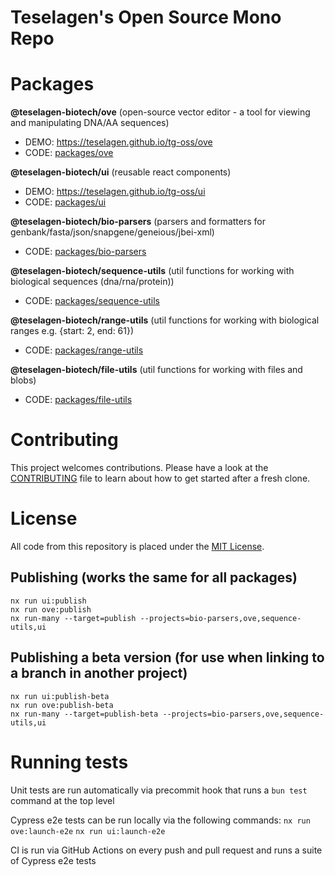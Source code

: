 # Teselagen's Open Source Mono Repo

# Packages

**@teselagen-biotech/ove** (open-source vector editor - a tool for viewing and manipulating DNA/AA sequences)

- DEMO: https://teselagen.github.io/tg-oss/ove
- CODE: [packages/ove](./packages/ove)

**@teselagen-biotech/ui** (reusable react components)

- DEMO: https://teselagen.github.io/tg-oss/ui
- CODE: [packages/ui](./packages/ui)

**@teselagen-biotech/bio-parsers** (parsers and formatters for genbank/fasta/json/snapgene/geneious/jbei-xml)

- CODE: [packages/bio-parsers](./packages/bio-parsers)

**@teselagen-biotech/sequence-utils** (util functions for working with biological sequences (dna/rna/protein))

- CODE: [packages/sequence-utils](./packages/sequence-utils)

**@teselagen-biotech/range-utils** (util functions for working with biological ranges e.g. {start: 2, end: 61})

- CODE: [packages/range-utils](./packages/range-utils)

**@teselagen-biotech/file-utils** (util functions for working with files and blobs)

- CODE: [packages/file-utils](./packages/file-utils)

# Contributing

This project welcomes contributions. Please have a look at the [CONTRIBUTING](./CONTRIBUTING.md) file to learn about how to get started after a fresh clone.

# License

All code from this repository is placed under the [MIT License](./LICENSE).

## Publishing (works the same for all packages)

```
nx run ui:publish
nx run ove:publish
nx run-many --target=publish --projects=bio-parsers,ove,sequence-utils,ui
```

## Publishing a beta version (for use when linking to a branch in another project)

```
nx run ui:publish-beta
nx run ove:publish-beta
nx run-many --target=publish-beta --projects=bio-parsers,ove,sequence-utils,ui
```

# Running tests

Unit tests are run automatically via precommit hook that runs a `bun test` command at the top level

Cypress e2e tests can be run locally via the following commands:
`nx run ove:launch-e2e`
`nx run ui:launch-e2e`

CI is run via GitHub Actions on every push and pull request and runs a suite of Cypress e2e tests
